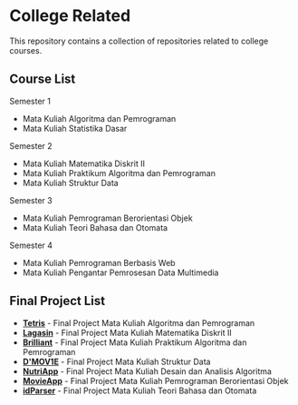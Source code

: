 # College Related

This repository contains a collection of repositories related to college courses.

## Course List

Semester 1

- Mata Kuliah Algoritma dan Pemrograman
- Mata Kuliah Statistika Dasar

Semester 2

- Mata Kuliah Matematika Diskrit II
- Mata Kuliah Praktikum Algoritma dan Pemrograman
- Mata Kuliah Struktur Data

Semester 3

- Mata Kuliah Pemrograman Berorientasi Objek
- Mata Kuliah Teori Bahasa dan Otomata

Semester 4

- Mata Kuliah Pemrograman Berbasis Web
- Mata Kuliah Pengantar Pemrosesan Data Multimedia

## Final Project List

- [**Tetris**](https://github.com/putuwaw/tetris) - Final Project Mata Kuliah Algoritma dan Pemrograman
- [**Lagasin**](https://github.com/putuwaw/lagasin) - Final Project Mata Kuliah Matematika Diskrit II
- [**Brilliant**](https://github.com/putuwaw/brilliant) - Final Project Mata Kuliah Praktikum Algoritma dan Pemrograman
- [**D'MOV1E**](https://github.com/putuwaw/d-mov1e) - Final Project Mata Kuliah Struktur Data
- [**NutriApp**](https://github.com/putuwaw/nutriapp) - Final Project Mata Kuliah Desain dan Analisis Algoritma
- [**MovieApp**](https://github.com/putuwaw/movie-app) - Final Project Mata Kuliah Pemrograman Berorientasi Objek
- [**idParser**](https://github.com/putuwaw/idparser-backend) - Final Project Mata Kuliah Teori Bahasa dan Otomata
